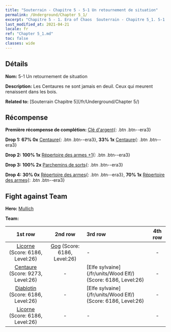 ```yaml
---
title: "Souterrain - Chapitre 5 - 5-1 Un retournement de situation"
permalink: /Underground/Chapter 5_1/
excerpt: "Chapitre 5 - 1. Era of Chaos  Souterrain - Chapitre 5_1. 5-1 Un retournement de situation"
last_modified_at: 2021-04-21
locale: fr
ref: "Chapter 5_1.md"
toc: false
classes: wide
---
```


## Détails

 **Nom:** 5-1 Un retournement de situation

 **Description:** Les Centaures ne sont jamais en deuil. Ceux qui meurent renaissent dans les bois.

 **Related to:** [Souterrain Chapitre 5](/fr/Underground/Chapter 5/)

## Récompense

 **Première récompense de complétion:** [Clé d'argent](/fr/Items/con_693/){: .btn .btn--era3}

 **Drop 1:** **67% 0x** [Centaure](/fr/Items/unt_199/){: .btn .btn--era3}, **33% 1x** [Centaure](/fr/Items/unt_199/){: .btn .btn--era3}

 **Drop 2:** **100% 1x** [Répertoire des armes +1](/fr/Items/mat_25/){: .btn .btn--era3}

 **Drop 3:** **100% 2x** [Parchemins de sorts](/fr/Items/con_694/){: .btn .btn--era3}

 **Drop 4:** **30% 0x** [Répertoire des armes](/fr/Items/mat_18/){: .btn .btn--era3}, **70% 1x** [Répertoire des armes](/fr/Items/mat_18/){: .btn .btn--era3}


## Fight against Team
 **Hero:** [Mullich](/fr/heroes/Mullich/)

 **Team:**


  | 1st row | 2nd row | 3rd row | 4th row |
  |:----:|:----:|:----|:----:|
  | [Licorne](/fr/units/Unicorn/) (Score: 6186, Level:26)  | [Gog](/fr/units/Gog/) (Score: 6186, Level:26)  | - | - |
  | [Centaure](/fr/units/Centaur/) (Score: 9273, Level:26)  | - | [Elfe sylvaine](/fr/units/Wood Elf/) (Score: 6186, Level:26)  | - |
  | [Diablotin](/fr/units/Imp/) (Score: 6186, Level:26)  | - | [Elfe sylvaine](/fr/units/Wood Elf/) (Score: 6186, Level:26)  | - |
  | [Licorne](/fr/units/Unicorn/) (Score: 6186, Level:26)  | - | - | - |


